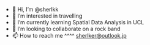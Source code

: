 - 👋 Hi, I’m @sherlkk
- 👀 I’m interested in travelling
- 🌱 I’m currently learning Spatial Data Analysis in UCL
- 💞️ I’m looking to collaborate on a rock band
- 📫 How to reach me   ^^^^  sherlker@outlook.jp

<!---
sherlkk/sherlkk is a ✨ special ✨ repository because its `README.md` (this file) appears on your GitHub profile.
You can click the Preview link to take a look at your changes.
--->
